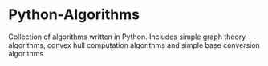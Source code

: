 # Python-Algorithms
Collection of algorithms written in Python. Includes simple graph theory algorithms, convex hull computation algorithms and simple base conversion algorithms
